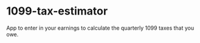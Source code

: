 # 1099-tax-estimator
App to enter in your earnings to calculate the quarterly 1099 taxes that you owe.
